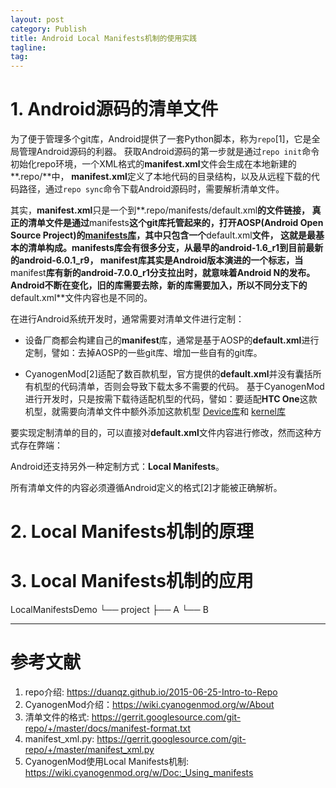 ```yaml
---
layout: post
category: Publish
title: Android Local Manifests机制的使用实践
tagline:
tag:
---
```


# 1. Android源码的清单文件

为了便于管理多个git库，Android提供了一套Python脚本，称为`repo`[1]，它是全局管理Android源码的利器。
获取Android源码的第一步就是通过`repo init`命令初始化repo环境，一个XML格式的**manifest.xml**文件会生成在本地新建的**.repo/**中，
**manifest.xml**定义了本地代码的目录结构，以及从远程下载的代码路径，通过`repo sync`命令下载Android源码时，需要解析清单文件。

其实，**manifest.xml**只是一个到**.repo/manifests/default.xml**的文件链接，
真正的清单文件是通过**manifests**这个git库托管起来的，打开AOSP(Android Open Source Project)的[**manifests**库](https://android.googlesource.com/platform/manifest)，其中只包含一个**default.xml**文件，
这就是最基本的清单构成。**manifests**库会有很多分支，从最早的android-1.6_r1到目前最新的android-6.0.1_r9，
**manifest**库其实是Android版本演进的一个标志，当**manifest**库有新的android-7.0.0_r1分支拉出时，就意味着Android N的发布。
Android不断在变化，旧的库需要去除，新的库需要加入，所以不同分支下的**default.xml**文件内容也是不同的。

在进行Android系统开发时，通常需要对清单文件进行定制：

- 设备厂商都会构建自己的**manifest**库，通常是基于AOSP的**default.xml**进行定制，譬如：去掉AOSP的一些git库、增加一些自有的git库。
  

- CyanogenMod[2]适配了数百款机型，官方提供的**default.xml**并没有囊括所有机型的代码清单，否则会导致下载太多不需要的代码。
  基于CyanogenMod进行开发时，只是按需下载待适配机型的代码，譬如：要适配**HTC One**这款机型，就需要向清单文件中额外添加这款机型
  [Device库](https://github.com/cyanogenmod/android_device_htc_m7)和
  [kernel库](https://github.com/cyanogenmod/android_kernel_htc_msm8960)

要实现定制清单的目的，可以直接对**default.xml**文件内容进行修改，然而这种方式存在弊端：


Android还支持另外一种定制方式：**Local Manifests**。

所有清单文件的内容必须遵循Android定义的格式[2]才能被正确解析。

# 2. Local Manifests机制的原理


# 3. Local Manifests机制的应用

LocalManifestsDemo
└── project
    ├── A
    └── B


---

# 参考文献

1. repo介绍: <https://duanqz.github.io/2015-06-25-Intro-to-Repo>
2. CyanogenMod介绍：<https://wiki.cyanogenmod.org/w/About>
2. 清单文件的格式: <https://gerrit.googlesource.com/git-repo/+/master/docs/manifest-format.txt>
2. manifest_xml.py: <https://gerrit.googlesource.com/git-repo/+/master/manifest_xml.py>
3. CyanogenMod使用Local Manifests机制: <https://wiki.cyanogenmod.org/w/Doc:_Using_manifests>
